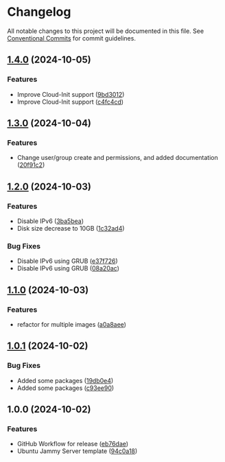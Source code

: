 # Changelog

All notable changes to this project will be documented in this file. See
[Conventional Commits](https://conventionalcommits.org) for commit guidelines.

## [1.4.0](https://github.com/bcochofel/packer-proxmox-ubuntu/compare/1.3.0...1.4.0) (2024-10-05)

### Features

* Improve Cloud-Init support ([9bd3012](https://github.com/bcochofel/packer-proxmox-ubuntu/commit/9bd30122b5e46d388dcd89978622fa3fa79c2a59))
* Improve Cloud-Init support ([c4fc4cd](https://github.com/bcochofel/packer-proxmox-ubuntu/commit/c4fc4cd4a04f896b37734d1f02126d4269965ccd))

## [1.3.0](https://github.com/bcochofel/packer-proxmox-ubuntu/compare/1.2.0...1.3.0) (2024-10-04)

### Features

* Change user/group create and permissions, and added documentation ([20f91c2](https://github.com/bcochofel/packer-proxmox-ubuntu/commit/20f91c296aa57ec67d7226030ed9ab376535c223))

## [1.2.0](https://github.com/bcochofel/packer-proxmox-ubuntu/compare/1.1.0...1.2.0) (2024-10-03)

### Features

* Disable IPv6 ([3ba5bea](https://github.com/bcochofel/packer-proxmox-ubuntu/commit/3ba5bead973cebe8059ca7a02a76ade08b03a169))
* Disk size decrease to 10GB ([1c32ad4](https://github.com/bcochofel/packer-proxmox-ubuntu/commit/1c32ad42c39f16067c8860ff32318582154133ce))

### Bug Fixes

* Disable IPv6 using GRUB ([e37f726](https://github.com/bcochofel/packer-proxmox-ubuntu/commit/e37f72694419a6039f4fd6f15d7f5fc4d79fa62d))
* Disable IPv6 using GRUB ([08a20ac](https://github.com/bcochofel/packer-proxmox-ubuntu/commit/08a20ac4de9e36683166207c04364f7787cf0921))

## [1.1.0](https://github.com/bcochofel/packer-proxmox-ubuntu/compare/1.0.1...1.1.0) (2024-10-03)

### Features

* refactor for multiple images ([a0a8aee](https://github.com/bcochofel/packer-proxmox-ubuntu/commit/a0a8aee0b9db0dd16cd9a15339954fa1718431a3))

## [1.0.1](https://github.com/bcochofel/packer-proxmox-ubuntu/compare/1.0.0...1.0.1) (2024-10-02)

### Bug Fixes

* Added some packages ([19db0e4](https://github.com/bcochofel/packer-proxmox-ubuntu/commit/19db0e41398a7cbe3350acf7479c6386255be491))
* Added some packages ([c93ee90](https://github.com/bcochofel/packer-proxmox-ubuntu/commit/c93ee9068ebd65079181edb455fc1f5928e89f04))

## 1.0.0 (2024-10-02)

### Features

* GitHub Workflow for release ([eb76dae](https://github.com/bcochofel/packer-proxmox-ubuntu/commit/eb76dae801029cba172df1f458971cbb44374e7e))
* Ubuntu Jammy Server template ([94c0a18](https://github.com/bcochofel/packer-proxmox-ubuntu/commit/94c0a18573f8b1a758d37014c983e4db1a00ffc0))
